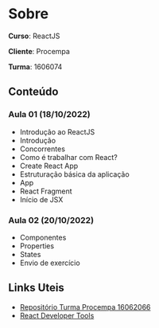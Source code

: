 # Sobre
**Curso**: ReactJS 

**Cliente**: Procempa

**Turma**: 1606074

## Conteúdo
### Aula 01 (18/10/2022)
- Introdução ao ReactJS
- Introdução
- Concorrentes
- Como é trabalhar com React?
- Create React App
- Estruturação básica da aplicação
- App
- React Fragment
- Início de JSX

### Aula 02 (20/10/2022)
- Componentes
- Properties
- States
- Envio de exercício


## Links Uteis
- [Repositório Turma Procempa 16062066](https://github.com/csfeijo/1606066-reactjs-procempa)
- [React Developer Tools](https://chrome.google.com/webstore/detail/react-developer-tools/fmkadmapgofadopljbjfkapdkoienihi)